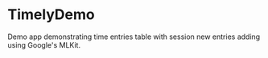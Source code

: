# TimelyDemo
Demo app demonstrating time entries table with session new entries adding using Google's MLKit.
